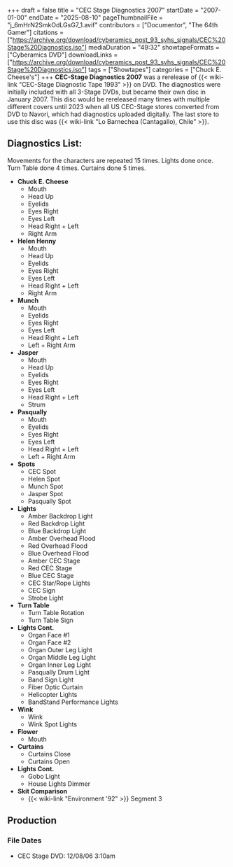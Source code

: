 +++
draft = false
title = "CEC Stage Diagnostics 2007"
startDate = "2007-01-00"
endDate = "2025-08-10"
pageThumbnailFile = "j_6mHrN2SmkOdLGsG7_1.avif"
contributors = ["Documentor", "The 64th Gamer"]
citations = ["https://archive.org/download/cyberamics_post_93_svhs_signals/CEC%20Stage%20Diagnostics.iso"]
mediaDuration = "49:32"
showtapeFormats = ["Cyberamics DVD"]
downloadLinks = ["https://archive.org/download/cyberamics_post_93_svhs_signals/CEC%20Stage%20Diagnostics.iso"]
tags = ["Showtapes"]
categories = ["Chuck E. Cheese's"]
+++
**CEC-Stage Diagnostics 2007** was a rerelease of {{< wiki-link "CEC-Stage Diagnostic Tape 1993" >}} on DVD. The diagnostics were initially included with all 3-Stage DVDs, but became their own disc in January 2007. This disc would be rereleased many times with multiple different covers until 2023 when all US CEC-Stage stores converted from DVD to Navori, which had diagnostics uploaded digitally. The last store to use this disc was {{< wiki-link "Lo Barnechea (Cantagallo), Chile" >}}.

## Diagnostics List:

Movements for the characters are repeated 15 times. Lights done once. Turn Table done 4 times. Curtains done 5 times.

- **Chuck E. Cheese**
  - Mouth
  - Head Up
  - Eyelids
  - Eyes Right
  - Eyes Left
  - Head Right + Left
  - Right Arm
- **Helen Henny**
  - Mouth
  - Head Up
  - Eyelids
  - Eyes Right
  - Eyes Left
  - Head Right + Left
  - Right Arm
- **Munch**
  - Mouth
  - Eyelids
  - Eyes Right
  - Eyes Left
  - Head Right + Left
  - Left + Right Arm
- **Jasper**
  - Mouth
  - Head Up
  - Eyelids
  - Eyes Right
  - Eyes Left
  - Head Right + Left
  - Strum
- **Pasqually**
  - Mouth
  - Eyelids
  - Eyes Right
  - Eyes Left
  - Head Right + Left
  - Left + Right Arm
- **Spots**
  - CEC Spot
  - Helen Spot
  - Munch Spot
  - Jasper Spot
  - Pasqually Spot
- **Lights**
  - Amber Backdrop Light
  - Red Backdrop Light
  - Blue Backdrop Light
  - Amber Overhead Flood
  - Red Overhead Flood
  - Blue Overhead Flood
  - Amber CEC Stage
  - Red CEC Stage
  - Blue CEC Stage
  - CEC Star/Rope Lights
  - CEC Sign
  - Strobe Light
- **Turn Table**
  - Turn Table Rotation
  - Turn Table Sign
- **Lights Cont.**
  - Organ Face #1
  - Organ Face #2
  - Organ Outer Leg Light
  - Organ Middle Leg Light
  - Organ Inner Leg Light
  - Pasqually Drum Light
  - Band Sign Light
  - Fiber Optic Curtain
  - Helicopter Lights
  - BandStand Performance Lights
- **Wink**
  - Wink
  - Wink Spot Lights
- **Flower**
  - Mouth
- **Curtains**
  - Curtains Close
  - Curtains Open
- **Lights Cont.**
  - Gobo Light
  - House Lights Dimmer
- **Skit Comparison**
  - {{< wiki-link "Environment '92" >}} Segment 3

## Production

### File Dates

- CEC Stage DVD: 12/08/06 3:10am

